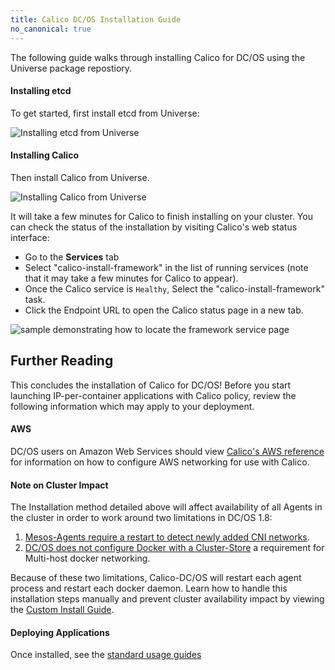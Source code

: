 ```yaml
---
title: Calico DC/OS Installation Guide
no_canonical: true
---
```


The following guide walks through installing Calico for DC/OS using the Universe
package repostiory.

#### Installing etcd

To get started, first install etcd from Universe:

![Installing etcd from Universe]({{site.baseurl}}/images/dcos-install-etcd.gif)

#### Installing Calico

Then install Calico from Universe.

![Installing Calico from Universe]({{site.baseurl}}/images/dcos-install-calico.gif)

It will take a few minutes for Calico to finish
installing on your cluster. You can check the status of the installation by
visiting Calico's web status interface:

 - Go to the **Services** tab
 - Select "calico-install-framework" in the list of running services
   (note that it may take a few minutes for Calico
    to appear).
 - Once the Calico service is `Healthy`,
   Select the "calico-install-framework" task.
 - Click the Endpoint URL to open the Calico status page in a new tab.

![sample demonstrating how to locate the framework service page]({{site.baseurl}}/images/dcos-calico-status.gif)

## Further Reading

This concludes the installation of Calico for DC/OS! Before you start
launching IP-per-container applications with Calico policy,
review the following information which may apply to your deployment.

#### AWS

DC/OS users on Amazon Web Services should view
[Calico's AWS reference]({{site.baseurl}}/{{page.version}}/reference/public-cloud/aws)
for information on how to configure AWS networking for use with Calico.

#### Note on Cluster Impact

The Installation method detailed above will affect availability of all Agents
in the cluster in order to work around two limitations in DC/OS 1.8:

1. [Mesos-Agents require a restart to detect newly added CNI networks](https://issues.apache.org/jira/browse/MESOS-6567).
2. [DC/OS does not configure Docker with a Cluster-Store](https://dcosjira.atlassian.net/browse/DCOS-155)
a requirement for Multi-host docker networking.

Because of these two limitations, Calico-DC/OS will restart each agent process
and restart each docker daemon. Learn how to handle this installation steps manually
and prevent cluster availability impact by viewing the [Custom Install Guide](custom).

#### Deploying Applications

Once installed, see the [standard usage guides]({{site.baseurl}}/{{page.version}}/getting-started/mesos#tutorials)
